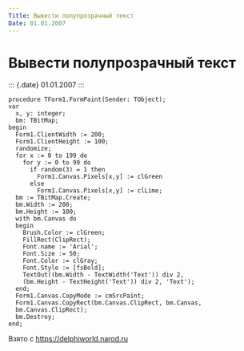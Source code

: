 ```yaml
---
Title: Вывести полупрозрачный текст
Date: 01.01.2007
---
```


Вывести полупрозрачный текст
============================

::: {.date}
01.01.2007
:::

    procedure TForm1.FormPaint(Sender: TObject);
    var
      x, y: integer;
      bm: TBitMap;
    begin
      Form1.ClientWidth := 200;
      Form1.ClientHeight := 100;
      randomize;
      for x := 0 to 199 do
        for y := 0 to 99 do
          if random(3) = 1 then
            Form1.Canvas.Pixels[x,y] := clGreen
          else
            Form1.Canvas.Pixels[x,y] := clLime;
      bm := TBitMap.Create;
      bm.Width := 200;
      bm.Height := 100;
      with bm.Canvas do
      begin
        Brush.Color := clGreen;
        FillRect(ClipRect);
        Font.name := 'Arial';
        Font.Size := 50;
        Font.Color := clGray;
        Font.Style := [fsBold];
        TextOut((bm.Width - TextWidth('Text')) div 2,
        (bm.Height - TextHeight('Text')) div 2, 'Text');
      end;
      Form1.Canvas.CopyMode := cmSrcPaint;
      Form1.Canvas.CopyRect(bm.Canvas.ClipRect, bm.Canvas,
      bm.Canvas.ClipRect);
      bm.Destroy;
    end;

Взято с <https://delphiworld.narod.ru>
